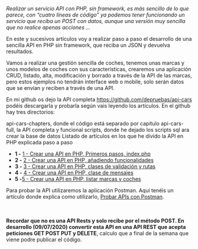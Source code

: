 <i>Realizar un servicio API con PHP, sin framework, es más sencillo de lo que parece, con “cuatro líneas de código” ya podemos tener funcionando un servicio que reciba un POST con datos, aunque una versión muy sencilla que no realice apenas acciones ...</i>


En este y sucesivos artículos voy a realizar paso a paso el desarrollo de una sencilla API en PHP sin framework, que reciba un JSON y devuelva resultados.

Vamos a realizar una gestión sencilla de coches, tenemos unas marcas y unos modelos de coches con sus características, crearemos una aplicación CRUD, listado, alta, modificación y borrado a través de la API de las marcas, pero estos ejemplos no tendrán interface web o mobile, solo serán datos que se envían y reciben a través de una API.

En mi github os dejo la API completa https://github.com/depruebas/api-cars podéis descargarla y probarla según vais leyendo los artículos. En el github hay tres directorios:

api-cars-chapters, donde el código está separado por capítulo
api-cars-full, la API completa y funcional
scripts, donde he dejado los scripts sql ara crear la base de datos
Listado de artículos en los que he divido la API en PHP explicada paso a paso
<ul>
<li><b>1 -</b> <a href="https://www.netveloper.com//crear-una-api-en-php-primeros-pasos-index.php" target=_blank>1 - Crear una API en PHP, Primeros pasos, index.php</a>
<li><b>2 -</b> <a href="https://www.netveloper.com//crear-una-api-en-php-añadiendo-funcionalidades" target=_blank>2 - Crear una API en PHP, añadiendo funcionalidades</a>
<li><b>3 -</b> <a href="https://www.netveloper.com//crear-una-api-en-php-clases-de-validacion-y-rutas" target=_blank>3 - Crear una API en PHP, clases de validación y rutas</a>
<li><b>4 -</b> <a href="https://www.netveloper.com//crear-una-api-en-php-clase-de-mensajes" target=_blank>4 - Crear una API en PHP, clase de mensajes</a>
<li><b>5 -</b><a href="https://www.netveloper.com//crear-una-api-en-php-listar-marcas-y-coches" target=_blank>5 - Crear una API en PHP, listar marcas y coches</a>
</ul>
Para probar la API utilizaremos la aplicación Postman. Aquí tenéis un artículo donde explica como utilizarlo, <a href="/probar-apis-con-postman" target="_blank">Probar APIs con Postman</a>.

<br><br>
<b>Recordar que no es una API Rests y solo recibe por el método POST. En desarrollo (09/07/2020) convertir esta API en una API REST que acepta peticiones GET POST PUT y DELETE</b>, calculo que a final de la semana que viene podre publicar el código.

